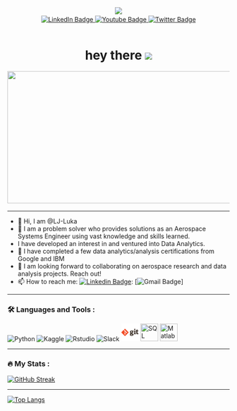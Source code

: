 <div id="header" align="center">
  <img src="https://media.giphy.com/media/M9gbBd9nbDrOTu1Mqx/giphy.gif" width="100"/>
</div>


<div id="badges" align="center">
  <a href="https://www.linkedin.com/in/lumi-luka-9b54b25a/">
    <img src="https://img.shields.io/badge/LinkedIn-blue?style=for-the-badge&logo=linkedin&logoColor=white" alt="LinkedIn Badge"/>
  </a>
  <a href="your-youtube-URL">
    <img src="https://img.shields.io/badge/YouTube-red?style=for-the-badge&logo=youtube&logoColor=white" alt="Youtube Badge"/>
  </a>
  <a href="your-twitter-URL">
    <img src="https://img.shields.io/badge/Twitter-blue?style=for-the-badge&logo=twitter&logoColor=white" alt="Twitter Badge"/>
  </a>
</div>


<img src="https://komarev.com/ghpvc/?username=your-github-LJ-Luka&style=flat-square&color=blue" alt=""/>


<h1 align="center">
  hey there
  <img src="https://media.giphy.com/media/hvRJCLFzcasrR4ia7z/giphy.gif" width="30px"/>
</h1>


<div align="center">
  <img src="https://media.giphy.com/media/dWesBcTLavkZuG35MI/giphy.gif" width="600" height="300"/>
</div>


---
- 👋 Hi, I am @LJ-Luka
- 👀 I am a problem solver who provides solutions as an Aerospace Systems Engineer using vast knowledge and skills learned.
- I have developed an interest in and ventured into Data Analytics.
- 🌱 I have completed a few data analytics/analysis certifications from Google and IBM 
- 💞️ I am looking forward to collaborating on aerospace research and data analysis projects. Reach out! 
- 📫 How to reach me: [![Linkedin Badge](https://img.shields.io/badge/-LinkedIn-blue?style=flat&logo=Linkedin&logoColor=white)](https://www.linkedin.com/in/lumi-luka-9b54b25a/): [![Gmail Badge](https://img.shields.io/badge/Gmail-D14836?style=for-the-badge&logo=gmail&logoColor=white)]


---
### :hammer_and_wrench: Languages and Tools :
<div>
  <img src="https://cdn.jsdelivr.net/gh/devicons/devicon/icons/python/python-original.svg" title="Python" alt="Python" width="40" height="40"/>
  <img src="https://cdn.jsdelivr.net/gh/devicons/devicon/icons/kaggle/kaggle-original.svg" title="Kaggle" alt="Kaggle" width="40" height="40"/>
  <img src="https://cdn.jsdelivr.net/gh/devicons/devicon/icons/rstudio/rstudio-original.svg" title="RStudio"  alt="Rstudio" width="40" height="40"/>
  <img src="https://cdn.jsdelivr.net/gh/devicons/devicon/icons/slack/slack-original.svg" title="Slack" alt="Slack" width="40" height="40"/>
  <img src="https://github.com/devicons/devicon/blob/master/icons/git/git-original-wordmark.svg" title="Git" **alt="Git" width="40" height="40"/>
  <img src="https://cdn.jsdelivr.net/gh/devicons/devicon/icons/mysql/mysql-plain-wordmark.svg" title="SQL" **alt="SQL" width="40" height="40"/>
  <img src="https://cdn.jsdelivr.net/gh/devicons/devicon/icons/matlab/matlab-original.svg" title="Matlab" **alt="Matlab" width="40" height="40"/>
          
          
</div>

---
### :fire: My Stats :
[![GitHub Streak](http://github-readme-streak-stats.herokuapp.com?user=your-github-username&theme=dark&background=000000)](https://git.io/streak-stats)

---
[![Top Langs](https://github-readme-stats.vercel.app/api/top-langs/?username=your-github-username&layout=compact&theme=vision-friendly-dark)](https://github.com/anuraghazra/github-readme-stats)

<!---
LJ-Luka/LJ-Luka is a ✨ special ✨ repository because its `README.md` (this file) appears on your GitHub profile.
You can click the Preview link to take a look at your changes.
--->
